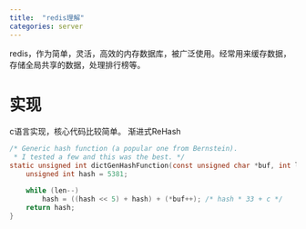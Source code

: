 ```yaml
---
title:  "redis理解"
categories: server
---
```


redis，作为简单，灵活，高效的内存数据库，被广泛使用。经常用来缓存数据，存储全局共享的数据，处理排行榜等。

# 实现
c语言实现，核心代码比较简单。
渐进式ReHash


```c
/* Generic hash function (a popular one from Bernstein).
 * I tested a few and this was the best. */
static unsigned int dictGenHashFunction(const unsigned char *buf, int len) {
    unsigned int hash = 5381;

    while (len--)
        hash = ((hash << 5) + hash) + (*buf++); /* hash * 33 + c */
    return hash;
}
```
